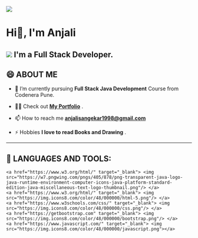 <img src="https://i.graphicmama.com/uploads/2019/3/5c81d15800d31-Modern%20Cogwheel%20Logo%20Design%20for%20Web%20Development%20Company.jpg">

# Hi👋, I'm Anjali

## <img src="https://img.icons8.com/color/48/000000/laptop.png"/> I'm a Full Stack Developer.

<!--
**AnjaliSangekar/AnjaliSangekar** is a ✨ _special_ ✨ repository because its `README.md` (this file) appears on your GitHub profile.

Here are some ideas to get you started:

- 🔭 I’m currently working on ...
- 🌱 I’m currently learning ...
- 👯 I’m looking to collaborate on ...
- 🤔 I’m looking for help with ...
- 💬 Ask me about ...
- 📫 How to reach me: ...
- 😄 Pronouns: ...
- ⚡ Fun fact: ...
-->

## 😄 ABOUT ME

- 🔭 I’m currently pursuing **Full Stack Java Development** Course from Codenera Pune.

- 👨‍💻 Check out **[My Portfolio](https://AnjaliSangekar.github.io/port-folio)** .

- 📫 How to reach me **anjalisangekar1998@gmail.com** 

- ⚡ Hobbies **I love to read Books and Drawing** .


***

## 🚀 LANGUAGES AND TOOLS:

<p align="left"> 

    
    <a href="https://www.w3.org/html/" target="_blank"> <img src="https://w7.pngwing.com/pngs/405/878/png-transparent-java-logo-java-runtime-environment-computer-icons-java-platform-standard-edition-java-miscellaneous-text-logo-thumbnail.png"/> </a>
    <a href="https://www.w3.org/html/" target="_blank"> <img src="https://img.icons8.com/color/48/000000/html-5.png"/> </a>
    <a href="https://www.w3schools.com/css/" target="_blank"> <img src="https://img.icons8.com/color/48/000000/css.png"/> </a>
    <a href="https://getbootstrap.com" target="_blank"> <img src="https://img.icons8.com/color/48/000000/bootstrap.png"/> </a> 
    <a href="https://www.javascript.com/" target="_blank"> <img src="https://img.icons8.com/color/48/000000/javascript.png"></a>

</p>

